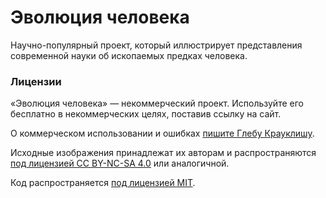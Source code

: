 # Эволюция человека
Научно-популярный проект, который иллюстрирует представления современной науки об ископаемых предках человека.

### Лицензии
«Эволюция человека» — некоммерческий проект. Используйте его бесплатно в некоммерческих целях, поставив ссылку на сайт.

О коммерческом использовании и ошибках [пишите Глебу Крауклишу](mailto:krauklish@gmail.com).

Исходные изображения принадлежат их авторам и распространяются [под лицензией CC BY-NC-SA 4.0](https://creativecommons.org/licenses/by-nc-sa/4.0/) или аналогичной.

Код распространяется [под лицензией MIT](LICENSE).
